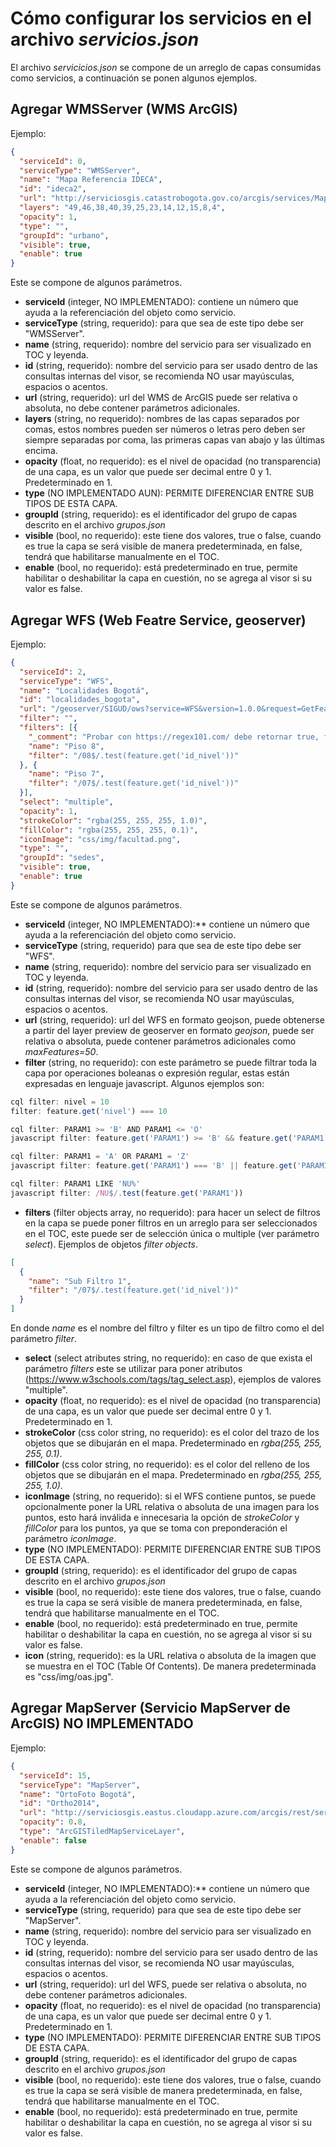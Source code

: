 # Cómo configurar los servicios en el archivo *servicios.json*
El archivo *servicicios.json* se compone de un arreglo de capas consumidas como servicios, a continuación se ponen algunos ejemplos.

## Agregar WMSServer (WMS ArcGIS)
Ejemplo:
```json
{
  "serviceId": 0,
  "serviceType": "WMSServer",
  "name": "Mapa Referencia IDECA",
  "id": "ideca2",
  "url": "http://serviciosgis.catastrobogota.gov.co/arcgis/services/Mapa_Referencia/Mapa_Referencia/MapServer/WMSServer",
  "layers": "49,46,38,40,39,25,23,14,12,15,8,4",
  "opacity": 1,
  "type": "",
  "groupId": "urbano",
  "visible": true,
  "enable": true
}
```
Este se compone de algunos parámetros.

 - **serviceId** (integer, NO IMPLEMENTADO): contiene un número que ayuda a la referenciación del objeto como servicio.
 - **serviceType** (string, requerido): para que sea de este tipo debe ser "WMSServer".
 - **name** (string, requerido): nombre del servicio para ser visualizado en TOC y leyenda.
 - **id** (string, requerido): nombre del servicio para ser usado dentro de las consultas internas del visor, se recomienda NO usar mayúsculas, espacios o acentos.
 - **url** (string, requerido): url del WMS de ArcGIS puede ser relativa o absoluta, no debe contener parámetros adicionales.
 - **layers** (string, no requerido): nombres de las capas separados por comas, estos nombres pueden ser números o letras pero deben ser siempre separadas por coma, las primeras capas van abajo y las últimas encima.
 - **opacity** (float, no requerido): es el nivel de opacidad (no transparencia) de una capa, es un valor que puede ser decimal entre 0 y 1. Predeterminado en 1.
 - **type** (NO IMPLEMENTADO AUN): PERMITE DIFERENCIAR ENTRE SUB TIPOS DE ESTA CAPA.
 - **groupId** (string, requerido): es el identificador del grupo de capas descrito en el archivo *grupos.json*
 - **visible** (bool, no requerido): este tiene dos valores, true o false, cuando es true la capa se será visible de manera predeterminada, en false, tendrá que habilitarse manualmente en el TOC.
 - **enable** (bool, no requerido): está predeterminado en true, permite habilitar o deshabilitar la capa en cuestión, no se agrega al visor si su valor es false.

 ## Agregar WFS (Web Featre Service, geoserver)
 Ejemplo:
 ```json
 {
   "serviceId": 2,
   "serviceType": "WFS",
   "name": "Localidades Bogotá",
   "id": "localidades_bogota",
   "url": "/geoserver/SIGUD/ows?service=WFS&version=1.0.0&request=GetFeature&typename=SIGUD:Localidades&outputFormat=application%2Fjson",
   "filter": "",
   "filters": [{
     "_comment": "Probar con https://regex101.com/ debe retornar true, false",
     "name": "Piso 8",
     "filter": "/08$/.test(feature.get('id_nivel'))"
   }, {
     "name": "Piso 7",
     "filter": "/07$/.test(feature.get('id_nivel'))"
   }],
   "select": "multiple",
   "opacity": 1,
   "strokeColor": "rgba(255, 255, 255, 1.0)",
   "fillColor": "rgba(255, 255, 255, 0.1)",
   "iconImage": "css/img/facultad.png",
   "type": "",
   "groupId": "sedes",
   "visible": true,
   "enable": true
 }
```
Este se compone de algunos parámetros.

- **serviceId** (integer, NO IMPLEMENTADO):** contiene un número que ayuda a la referenciación del objeto como servicio.
- **serviceType** (string, requerido) para que sea de este tipo debe ser "WFS".
- **name** (string, requerido): nombre del servicio para ser visualizado en TOC y leyenda.
- **id** (string, requerido): nombre del servicio para ser usado dentro de las consultas internas del visor, se recomienda NO usar mayúsculas, espacios o acentos.
- **url** (string, requerido): url del WFS en formato geojson, puede obtenerse a partir del layer preview de geoserver en formato *geojson*, puede ser relativa o absoluta, puede contener parámetros adicionales como *maxFeatures=50*.
- **filter** (string, no requerido): con este parámetro se puede filtrar toda la capa por operaciones boleanas o expresión regular, estas están expresadas en lenguaje javascript. Algunos ejemplos son:
```js
cql filter: nivel = 10
filter: feature.get('nivel') === 10
```
```js
cql filter: PARAM1 >= 'B' AND PARAM1 <= 'O'
javascript filter: feature.get('PARAM1') >= 'B' && feature.get('PARAM1') <= '0'
```
```js
cql filter: PARAM1 = 'A' OR PARAM1 = 'Z'
javascript filter: feature.get('PARAM1') === 'B' || feature.get('PARAM1') === 'Z'
```
```js
cql filter: PARAM1 LIKE 'NU%'
javascript filter: /NU$/.test(feature.get('PARAM1'))
```
- **filters** (filter objects array, no requerido): para hacer un select de filtros en la capa se puede poner filtros en un arreglo para ser seleccionados en el TOC, este puede ser de selección única o multiple (ver parámetro *select*). Ejemplos de objetos *filter objects*.
```json
[
  {
    "name": "Sub Filtro 1",
    "filter": "/07$/.test(feature.get('id_nivel'))"
  }
]
```
En donde *name* es el nombre del filtro y filter es un tipo de filtro como el del parámetro *filter*.
- **select** (select atributes string, no requerido): en caso de que exista el parámetro *filters* este se utilizar para poner  atributos (https://www.w3schools.com/tags/tag_select.asp), ejemplos de valores "multiple".
- **opacity** (float, no requerido): es el nivel de opacidad (no transparencia) de una capa, es un valor que puede ser decimal entre 0 y 1. Predeterminado en 1.
- **strokeColor** (css color string, no requerido): es el color del trazo de los objetos que se dibujarán en el mapa. Predeterminado en *rgba(255, 255, 255, 0.1)*.
- **fillColor** (css color string, no requerido): es el color del relleno de los objetos que se dibujarán en el mapa. Predeterminado en *rgba(255, 255, 255, 1.0)*.
- **iconImage** (string, no requerido): si el WFS contiene puntos, se puede opcionalmente poner la URL relativa o absoluta de una imagen para los puntos, esto hará inválida e innecesaria la opción de *strokeColor* y *fillColor* para los puntos, ya que se toma con preponderación el parámetro *iconImage*.
- **type** (NO IMPLEMENTADO): PERMITE DIFERENCIAR ENTRE SUB TIPOS DE ESTA CAPA.
- **groupId** (string, requerido): es el identificador del grupo de capas descrito en el archivo *grupos.json*
- **visible** (bool, no requerido): este tiene dos valores, true o false, cuando es true la capa se será visible de manera predeterminada, en false, tendrá que habilitarse manualmente en el TOC.
- **enable** (bool, no requerido): está predeterminado en true, permite habilitar o deshabilitar la capa en cuestión, no se agrega al visor si su valor es false.
- **icon** (string, requerido): es la URL relativa o absoluta de la imagen que se muestra en el TOC (Table Of Contents). De manera predeterminada es "css/img/oas.jpg".

## Agregar MapServer (Servicio MapServer de ArcGIS) NO IMPLEMENTADO
Ejemplo:
```json
{
  "serviceId": 15,
  "serviceType": "MapServer",
  "name": "OrtoFoto Bogotá",
  "id": "Ortho2014",
  "url": "http://serviciosgis.eastus.cloudapp.azure.com/arcgis/rest/services/Imagenes/Ortho2014/MapServer",
  "opacity": 0.8,
  "type": "ArcGISTiledMapServiceLayer",
  "enable": false
}
```
Este se compone de algunos parámetros.

- **serviceId** (integer, NO IMPLEMENTADO):** contiene un número que ayuda a la referenciación del objeto como servicio.
- **serviceType** (string, requerido) para que sea de este tipo debe ser "MapServer".
- **name** (string, requerido): nombre del servicio para ser visualizado en TOC y leyenda.
- **id** (string, requerido): nombre del servicio para ser usado dentro de las consultas internas del visor, se recomienda NO usar mayúsculas, espacios o acentos.
- **url** (string, requerido): url del WFS, puede ser relativa o absoluta, no debe contener parámetros adicionales.
- **opacity** (float, no requerido): es el nivel de opacidad (no transparencia) de una capa, es un valor que puede ser decimal entre 0 y 1. Predeterminado en 1.
- **type** (NO IMPLEMENTADO): PERMITE DIFERENCIAR ENTRE SUB TIPOS DE ESTA CAPA.
- **groupId** (string, requerido): es el identificador del grupo de capas descrito en el archivo *grupos.json*
- **visible** (bool, no requerido): este tiene dos valores, true o false, cuando es true la capa se será visible de manera predeterminada, en false, tendrá que habilitarse manualmente en el TOC.
- **enable** (bool, no requerido): está predeterminado en true, permite habilitar o deshabilitar la capa en cuestión, no se agrega al visor si su valor es false.
